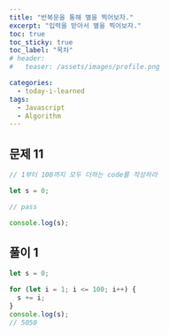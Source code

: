 ```yaml
---
title: "반복문을 통해 별을 찍어보자."
excerpt: "입력을 받아서 별을 찍어보자."
toc: true
toc_sticky: true
toc_label: "목차"
# header:
#   teaser: /assets/images/profile.png

categories:
  - today-i-learned
tags:
  - Javascript
  - Algorithm
---
```


## 문제 11

```js
// 1부터 100까지 모두 더하는 code를 작성하라

let s = 0;

// pass

console.log(s);
```

## 풀이 1

```js
let s = 0;

for (let i = 1; i <= 100; i++) {
  s += i;
}
console.log(s);
// 5050
```
